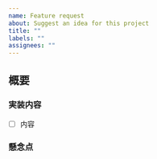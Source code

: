 ```yaml
---
name: Feature request
about: Suggest an idea for this project
title: ""
labels: ""
assignees: ""
---
```


## 概要

### 実装内容

- [ ] 内容

### 懸念点
